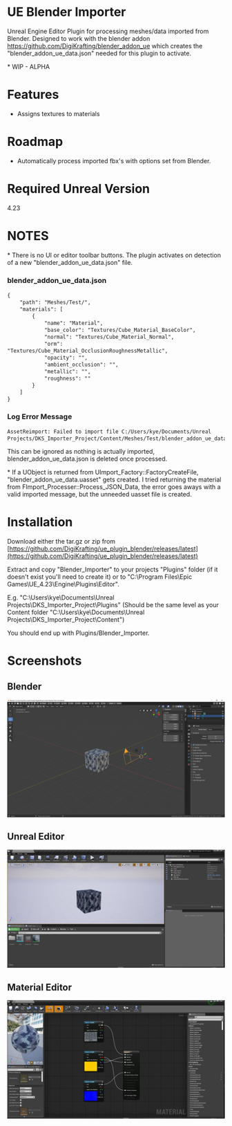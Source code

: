 # UE Blender Importer

Unreal Engine Editor Plugin for processing meshes/data imported from Blender. Designed to work with the blender addon https://github.com/DigiKrafting/blender_addon_ue which creates the "blender_addon_ue_data.json" needed for this plugin to activate.

\* WIP - ALPHA

# Features

- Assigns textures to materials

# Roadmap

- Automatically process imported fbx's with options set from Blender.

# Required Unreal Version

4.23

# NOTES 

\* There is no UI or editor toolbar buttons. The plugin activates on detection of a new "blender_addon_ue_data.json" file.

### blender_addon_ue_data.json
~~~
{
    "path": "Meshes/Test/",
    "materials": [
        {
            "name": "Material",
            "base_color": "Textures/Cube_Material_BaseColor",
            "normal": "Textures/Cube_Material_Normal",
            "orm": "Textures/Cube_Material_OcclusionRoughnessMetallic",
            "opacity": "",
            "ambient_occlusion": "",
            "metallic": "",
            "roughness": ""
        }
    ]
}
~~~

### Log Error Message
~~~
AssetReimport: Failed to import file C:/Users/kye/Documents/Unreal Projects/DKS_Importer_Project/Content/Meshes/Test/blender_addon_ue_data.json.
~~~

This can be ignored as nothing is actually imported, blender_addon_ue_data.json is deleted once processed.

\* If a UObject is returned from UImport_Factory::FactoryCreateFile, "blender_addon_ue_data.uasset" gets created. I tried returning the material from FImport_Processer::Process_JSON_Data, the error goes aways with a valid imported message, but the unneeded uasset file is created.

# Installation

Download either the tar.gz or zip from [https://github.com/DigiKrafting/ue_plugin_blender/releases/latest](https://github.com/DigiKrafting/ue_plugin_blender/releases/latest)

Extract and copy "Blender_Importer" to your projects "Plugins" folder (if it doesn't exist you'll need to create it) or to "C:\Program Files\Epic Games\UE_4.23\Engine\Plugins\Editor".

E.g. "C:\Users\kye\Documents\Unreal Projects\DKS_Importer_Project\Plugins" (Should be the same level as your Content folder "C:\Users\kye\Documents\Unreal Projects\DKS_Importer_Project\Content")

You should end up with Plugins/Blender_Importer.

# Screenshots
## Blender
![alt](/screenshots/ue_blender.png)
## Unreal Editor
![alt](/screenshots/ue_material_setup.png)
## Material Editor
![alt](/screenshots/ue_material_nodes.png)
